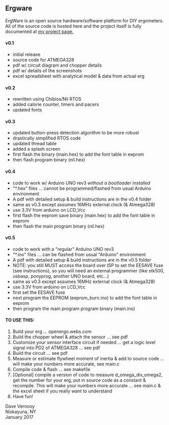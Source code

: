 ## Ergware ##
ErgWare is an open source hardware/software platform for DIY ergometers. All of the source code is hosted here and the project itself is fully documented at [my project page.](https://dvernooy.github.io/projects/ergware)

#### v0.1 ####
- initial release
- source code for ATMEGA328
- pdf w/ circuit diagram and chopper details
- pdf w/ details of the screenshots
- excel spreadsheet with analytical model & data from actual erg

#### v0.2 ####
- rewritten using Chibios/Nil RTOS
- added calorie counter, timers and pacers
- updated fonts

#### v0.3 ####
- updated button-press detection algorithm to be more robust
- drastically simplified RTOS code
- updated thread table
- added a splash screen
- first flash the binary (main.hex) to add the font table in eeprom
- then flash program binary (nil.hex)

#### v0.4 ####
- code to work w/ Arduino UNO rev3 *without a bootloader installed*
- "*.hex" files ... cannot be programmed/flashed from usual Arduino environment
- A pdf with detailed setup & build instructions are in the v0.4 folder
- same as v0.3 except assumes 16MHz external clock (& Atmega328)
- use 3.3V from arduino on LCD_Vcc
- first flash the eeprom save binary (main.hex) to add the font table in eeprom
- then flash the main program binary (nil.hex)

#### v0.5 ####
- code to work with a "regular" Arduino UNO rev3
- "*.ino" files ... can be flashed from usual "Arduino" environment
- A pdf with detailed setup & build instructions are in the v0.5 folder
- NOTE: you still MUST access the board over ISP to set the EESAVE fuse (see instructions),
  so you will need an external programmer (like stk500, usbasp, ponyprog, another UNO board, etc...) 
- same as v0.3 except assumes 16MHz external clock (& Atmega328)
- use 3.3V from arduino on LCD_Vcc
- first set the EESAVE fuse
- next program the EEPROM (eeprom_burn.ino) to add the font table in eeprom
- then program the main program program binary (main.ino)

#### TO USE THIS: ####
1. Build your erg ... openergo.webs.com
2. Build the chopper wheel & attach the sensor ... see pdf
3. Customize your sensor interface circuit if needed ... get a logic level signal into PD2 of ATMEGA328 ... see pdf
4. Build the circuit ... see pdf
5. Measure or estimate flywheel moment of inertia & add to source code ... will make your numbers more accurate, see main.c
6. Compile code & flash ... see makefile
7. [Optional] compile a version of code to measure d_omega_div_omega2, get the number for your erg, put in source code as a constant & recompile. This will make your numbers more accurate ... see main.c & the excel sheet if you really want to understand
8. Have fun!

  Dave Vernooy  
  Niskayuna, NY    
  January 2017
